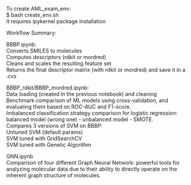 To create AML_exam_env:\
$ bash create_env.sh\
It requires ipykernel package installation


Workflow Summary:

BBBP.ipynb:\
Converts SMILES to molecules\
Computes descriptors (rdkit or mordred)\
Cleans and scales the resulting feature set\
Returns the final descriptor matrix (with rdkit or mordred) and save it in a .cvs

BBBP_rdkit/BBBP_mordred.ipynb:\
Data loading (created in the previous notebook) and cleaning\
Benchmark comparison of ML models using cross-validation, and evaluating them based on ROC-AUC and F1-score.\
Imbalanced classification strategy comparison for logistic regression: balanced model (wrong one) - unbalanced model - SMOTE.\
Compares 3 versions of SVM on BBBP:\
Untuned SVM (default params)\
SVM tuned with GridSearchCV\
SVM tuned with Genetic Algorithm

GNN.ipynb\
Comparison of four different Graph Neural Network:  powerful tools for analyzing molecular data due to their ability to directly operate on the inherent graph structure of molecules.



